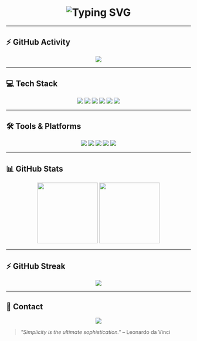 <h1 align="center">
  <img src="https://readme-typing-svg.demolab.com?font=Fira+Code&weight=600&size=24&duration=3000&pause=1000&color=00FFFF&center=true&vCenter=true&width=500&lines=Welcome+to+my+Profile;Currently+learning+at+42Heilbronn;" alt="Typing SVG" />
</h1>

---

## ⚡ GitHub Activity
<p align="center">
  <img src="https://github-readme-activity-graph.vercel.app/graph?username=SPARES888&bg_color=000000&color=00FFFF&line=9400D3&point=FFFFFF&area=true&hide_border=true" />
</p>

---

## 💻 Tech Stack
<p align="center">
  <img src="https://img.shields.io/badge/C-000000?style=for-the-badge&logo=c&logoColor=00FFFF" />
  <img src="https://img.shields.io/badge/C++-000000?style=for-the-badge&logo=cplusplus&logoColor=9400D3" />
  <img src="https://img.shields.io/badge/Python-000000?style=for-the-badge&logo=python&logoColor=00FFFF" />
  <img src="https://img.shields.io/badge/HTML5-000000?style=for-the-badge&logo=html5&logoColor=9400D3" />
  <img src="https://img.shields.io/badge/CSS3-000000?style=for-the-badge&logo=css3&logoColor=00FFFF" />
  <img src="https://img.shields.io/badge/Bash-000000?style=for-the-badge&logo=gnubash&logoColor=9400D3" />
</p>

---

## 🛠 Tools & Platforms
<p align="center">
  <img src="https://img.shields.io/badge/Git-000000?style=for-the-badge&logo=git&logoColor=00FFFF" />
  <img src="https://img.shields.io/badge/GitHub-000000?style=for-the-badge&logo=github&logoColor=9400D3" />
  <img src="https://img.shields.io/badge/Linux-000000?style=for-the-badge&logo=linux&logoColor=FFFFFF" />
  <img src="https://img.shields.io/badge/Docker-000000?style=for-the-badge&logo=docker&logoColor=00FFFF" />
  <img src="https://img.shields.io/badge/VSCode-000000?style=for-the-badge&logo=visualstudiocode&logoColor=9400D3" />
</p>

---

## 📊 GitHub Stats
<p align="center">
  <img src="https://github-readme-stats.vercel.app/api?username=SPARES888&show_icons=true&hide_border=true&theme=transparent&bg_color=000000&text_color=FFFFFF&icon_color=00FFFF&title_color=9400D3" height="165">
  <img src="https://github-readme-stats.vercel.app/api/top-langs/?username=SPARES888&layout=compact&hide_border=true&theme=transparent&bg_color=000000&text_color=FFFFFF&title_color=9400D3" height="165">
</p>

---

## ⚡ GitHub Streak
<p align="center">
  <img src="https://github-readme-streak-stats.herokuapp.com/?user=SPARES888&theme=dark&background=000000&stroke=9400D3&ring=00FFFF&fire=9400D3&currStreakLabel=FFFFFF&currStreakNum=00FFFF&sideNums=FFFFFF&hide_border=true">
</p>

---

## 🚀 Contact
<p align="center">
  <a href="https://github.com/SPARES888">
    <img src="https://img.shields.io/badge/Github-000000?style=for-the-badge&logo=github&logoColor=00FFFF">
  </a>
</p>

> *"Simplicity is the ultimate sophistication."* – Leonardo da Vinci
